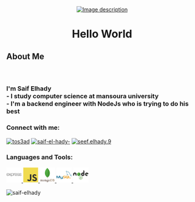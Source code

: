 <div align="center">
  <a href="URL">
    <img src="https://i.pinimg.com/564x/29/18/7b/29187be109169a17bb7ef980dbe21bd7.jpg" alt="Image description" />
  </a>
</div>

###

<h1 align="center">Hello World</h1>

<h2 align="left">About Me</h2>

###

<br clear="both">

<h3 align="left">I'm Saif Elhady<br>- I study computer science at mansoura university<br>-  I'm a backend engineer with NodeJs who is trying to do his best</h3>

###

<h3 align="left">Connect with me:</h3>
<p align="left">
<a href="https://twitter.com/tos3ad" target="blank"><img align="center" src="https://raw.githubusercontent.com/rahuldkjain/github-profile-readme-generator/master/src/images/icons/Social/twitter.svg" alt="tos3ad" height="30" width="40" /></a>
<a href="https://linkedin.com/in/saif-el-hady-" target="blank"><img align="center" src="https://raw.githubusercontent.com/rahuldkjain/github-profile-readme-generator/master/src/images/icons/Social/linked-in-alt.svg" alt="saif-el-hady-" height="30" width="40" /></a>
<a href="https://fb.com/seef.elhady.9" target="blank"><img align="center" src="https://raw.githubusercontent.com/rahuldkjain/github-profile-readme-generator/master/src/images/icons/Social/facebook.svg" alt="seef.elhady.9" height="30" width="40" /></a>
</p>

<h3 align="left">Languages and Tools:</h3>
<p align="left"> <a href="https://expressjs.com" target="_blank" rel="noreferrer"> <img src="https://raw.githubusercontent.com/devicons/devicon/master/icons/express/express-original-wordmark.svg" alt="express" width="40" height="40"/> </a> <a href="https://developer.mozilla.org/en-US/docs/Web/JavaScript" target="_blank" rel="noreferrer"> <img src="https://raw.githubusercontent.com/devicons/devicon/master/icons/javascript/javascript-original.svg" alt="javascript" width="40" height="40"/> </a> <a href="https://www.mongodb.com/" target="_blank" rel="noreferrer"> <img src="https://raw.githubusercontent.com/devicons/devicon/master/icons/mongodb/mongodb-original-wordmark.svg" alt="mongodb" width="40" height="40"/> </a> <a href="https://www.mysql.com/" target="_blank" rel="noreferrer"> <img src="https://raw.githubusercontent.com/devicons/devicon/master/icons/mysql/mysql-original-wordmark.svg" alt="mysql" width="40" height="40"/> </a> <a href="https://nodejs.org" target="_blank" rel="noreferrer"> <img src="https://raw.githubusercontent.com/devicons/devicon/master/icons/nodejs/nodejs-original-wordmark.svg" alt="nodejs" width="40" height="40"/> </a> </p>

<p><img align="center" src="https://github-readme-stats.vercel.app/api/top-langs?username=saif-elhady&show_icons=true&locale=en&layout=compact" alt="saif-elhady" /></p>
